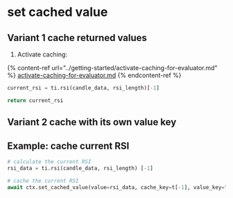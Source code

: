# set cached value

## Variant 1 cache returned values

1. Activate caching:

{% content-ref url="../getting-started/activate-caching-for-evaluator.md" %}
[activate-caching-for-evaluator.md](../getting-started/activate-caching-for-evaluator.md)
{% endcontent-ref %}

```python
current_rsi = ti.rsi(candle_data, rsi_length)[-1]

return current_rsi 
```

## Variant 2 cache with its own value key

## Example: cache current RSI

```python
# calculate the current RSI
rsi_data = ti.rsi(candle_data, rsi_length) [-1]

# cache the current RSI
await ctx.set_cached_value(value=rsi_data, cache_key=t[-1], value_key="rsi_title")
```
